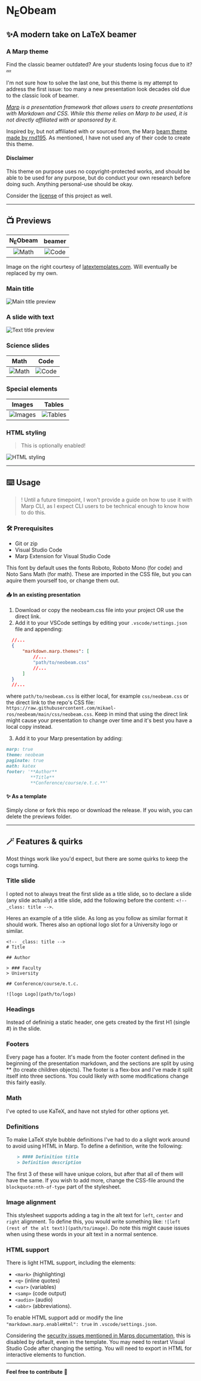 # N<sub>E</sub>Obeam
## ✨️A modern take on LaTeX beamer 
### A Marp theme

Find the classic beamer outdated? Are your students losing focus due to it? 💤

I'm not sure how to solve the last one, but this theme is my attempt to address the first issue: too many a new presentation look decades old due to the classic look of beamer.

_[Marp]() is a presentation framework that allows users to create presentations with Markdown and CSS. While this theme relies on Marp to be used, it is not directly affiliated with or sponsored by it._

Inspired by, but not affiliated with or sourced from, the Marp [beam theme made by rnd195](https://github.com/rnd195/my-marp-themes). As mentioned, I have not used any of their code to create this theme.

#### Disclaimer

This theme on purpose uses no copyright-protected works, and should be able to be used for any purpose, but do conduct your own research before doing such. Anything personal-use should be okay.

Consider the [license](LICENSE) of this project as well.

---
## 📺 Previews
N<sub>E</sub>Obeam            |  beamer
:-------------------------:|:-------------------------:
![Math](previews/title-slide.png)  |  ![Code](https://www.latextemplates.com/actions/action_fetch_template_image?image=1&template=beamer-presentation)

Image on the right courtesy of [latextemplates.com](www.latextemplates.com). Will eventually be replaced by my own.

### Main title
![Main title preview](previews/title-slide.png)
### A slide with text
![Text title preview](previews/text.png)
### Science slides
Math            |  Code
:-------------------------:|:-------------------------:
![Math](previews/math.png)  |  ![Code](previews/code.png)
### Special elements
Images            |  Tables
:-------------------------:|:-------------------------:
![Images](previews/images.png)  |  ![Tables](previews/table.png)
### HTML styling
> This is optionally enabled!

![HTML styling](previews/html.png)

---

## ⌨️ Usage
> ! Until a future timepoint, I won't provide a guide on how to use it with Marp CLI, as I expect CLI users to be technical enough to know how to do this.
### 🛠 Prerequisites
- Git or zip
- Visual Studio Code
- Marp Extension for Visual Studio Code

This font by default uses the fonts Roboto, Roboto Mono (for code) and Noto Sans Math (for math). These are imported in the CSS file, but you can aquire them yourself too, or change them out.

#### 📥 In an existing presentation
1. Download or copy the neobeam.css file into your project OR use the direct link.
2. Add it to your VSCode settings by editing your ``.vscode/settings.json`` file and appending:
```json
  //...
  {
      "markdown.marp.themes": [
          //...
          "path/to/neobeam.css"
          //...
      ]
  }
  //...
```
where ``path/to/neobeam.css`` is either local, for example ``css/neobeam.css`` or the direct link to the repo's CSS file: ``https://raw.githubusercontent.com/mikael-ros/neobeam/main/css/neobeam.css``. Keep in mind that using the direct link might cause your presentation to change over time and it's best you have a local copy instead.

3. Add it to your Marp presentation by adding:
```markdown
marp: true
theme: neobeam
paginate: true
math: katex
footer: '**Author**
         **Title**
         **Conference/course/e.t.c.**'
```

#### ✨️ As a template
Simply clone or fork this repo or download the release. If you wish, you can delete the previews folder.

---

## 🪄 Features & quirks
Most things work like you'd expect, but there are some quirks to keep the cogs turning.
### Title slide
I opted not to always treat the first slide as a title slide, so to declare a slide (any slide actually) a title slide, add the following before the content: ``<!-- _class: title -->``. 

Heres an example of a title slide. As long as you follow as similar format it should work. Theres also an optional logo slot for a University logo or similar.
```html,markdown
<!-- _class: title -->
# Title

## Author

> ### Faculty
> University

## Conference/course/e.t.c.

![logo Logo](path/to/logo)

```
### Headings
Instead of defininig a static header, one gets created by the first H1 (single #) in the slide. 
### Footers
Every page has a footer. It's made from the footer content defined in the beginning of the presentation markdown, and the sections are split by using ** (to create children objects). The footer is a flex-box and I've made it split itself into three sections. You could likely with some modifications change this fairly easily.
### Math
I've opted to use KaTeX, and have not styled for other options yet.
### Definitions
To make LaTeX style bubble definitions I've had to do a slight work around to avoid using HTML in Marp. To define a definition, write the following:
```markdown
    > #### Definition title
    > Definition description
```
The first 3 of these will have unique colors, but after that all of them will have the same. If you wish to add more, change the CSS-file around the ``blockquote:nth-of-type`` part of the stylesheet.
### Image alignment
This stylesheet supports adding a tag in the alt text for ``left``, ``center`` and ``right`` alignment. To define this, you would write something like: ``![left (rest of the alt text)](path/to/image)``. Do note this might cause issues when using these words in your alt text in a normal sentence.
### HTML support
There is light HTML support, including the elements:
- ``<mark>`` (highlighting)
- ``<q>`` (inline quotes)
- ``<var>`` (variables)
- ``<samp>`` (code output)
- ``<audio>`` (audio)
- ``<abbr>`` (abbreviations).

To enable HTML support add or modify the line ``"markdown.marp.enableHtml": true`` in ``.vscode/settings.json``. 

Considering the [security issues mentioned in Marps documentation](https://github.com/marp-team/marp-vscode#enable-html-in-marp-markdown-%EF%B8%8F), this is disabled by default, even in the template. You may need to restart Visual Studio Code after changing the setting. You will need to export in HTML for interactive elements to function.

---

**Feel free to contribute** 💙
